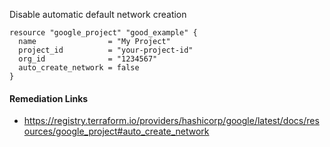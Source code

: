 
Disable automatic default network creation

```hcl
resource "google_project" "good_example" {
  name                = "My Project"
  project_id          = "your-project-id"
  org_id              = "1234567"
  auto_create_network = false
}
```

#### Remediation Links
 - https://registry.terraform.io/providers/hashicorp/google/latest/docs/resources/google_project#auto_create_network

